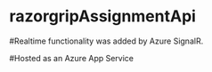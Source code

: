 # razorgripAssignmentApi

#Realtime functionality was added by Azure SignalR.

#Hosted as an Azure App Service
